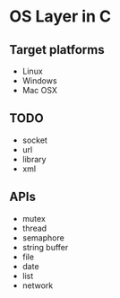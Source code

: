 # OS Layer in C

## Target platforms

* Linux
* Windows
* Mac OSX

## TODO

* socket
* url
* library
* xml

## APIs

* mutex
* thread
* semaphore
* string buffer
* file
* date
* list
* network
